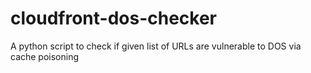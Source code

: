 # cloudfront-dos-checker
A python script to check if given list of URLs are vulnerable to DOS via cache poisoning
